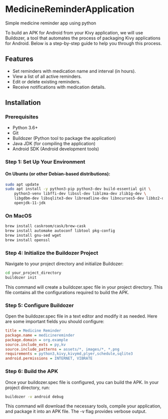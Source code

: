 # MedicineReminderApplication
Simple medicine reminder app using python

To build an APK for Android from your Kivy application, we will use Buildozer, a tool that automates the process of packaging Kivy applications for Android. Below is a step-by-step guide to help you through this process.

## Features

- Set reminders with medication name and interval (in hours).
- View a list of all active reminders.
- Edit or delete existing reminders.
- Receive notifications with medication details.

## Installation

### Prerequisites

- Python 3.6+
- Git
- Buildozer (Python tool to package the application)
- Java JDK (for compiling the application)
- Android SDK (Android development tools)

### Step 1: Set Up Your Environment

#### On Ubuntu (or other Debian-based distributions):

```sh
sudo apt update
sudo apt install -y python3-pip python3-dev build-essential git \
    python3-venv libffi-dev libssl-dev liblzma-dev zlib1g-dev \
    libgdbm-dev libsqlite3-dev libreadline-dev libncurses5-dev libbz2-dev \
    openjdk-11-jdk
```

### On MacOS

```sh
brew install caskroom/cask/brew-cask
brew install automake autoconf libtool pkg-config
brew install gnu-sed wget
brew install openssl
```

### Step 4: Initialize the Buildozer Project
Navigate to your project directory and initialize Buildozer:

```sh
cd your_project_directory
buildozer init
```

This command will create a buildozer.spec file in your project directory. This file contains all the configurations required to build the APK.

### Step 5: Configure Buildozer
Open the buildozer.spec file in a text editor and modify it as needed. Here are some important fields you should configure:

```ini
title = Medicine Reminder
package.name = medicinereminder
package.domain = org.example
source.include_exts = py,kv
source.include_patterns = assets/*, images/*, *.png
requirements = python3,kivy,kivymd,plyer,schedule,sqlite3
android.permissions = INTERNET, VIBRATE
```


### Step 6: Build the APK
Once your buildozer.spec file is configured, you can build the APK. In your project directory, run:

```sh
buildozer -v android debug
```
This command will download the necessary tools, compile your application, and package it into an APK file. The -v flag provides verbose output.